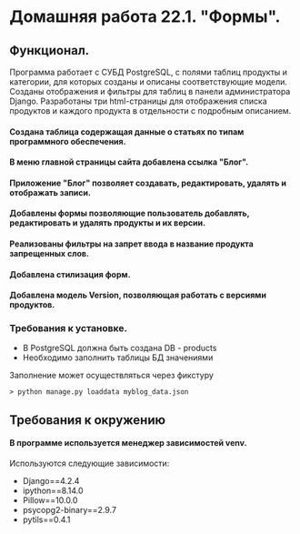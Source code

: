 # Домашняя работа 22.1. "Формы".

## Функционал.
Программа работает с СУБД PostgreSQL, с полями таблиц продукты и категории,
для которых созданы и описаны соответствующие модели. Созданы отображения 
и фильтры для таблиц в панели администратора Django. 
Разработаны три html-страницы для отображения списка продуктов и каждого продукта
в отдельности с подробным описанием.

#### Создана таблица содержащая данные о статьях по типам программного обеспечения.
#### В меню главной страницы сайта добавлена ссылка "Блог".
#### Приложение "Блог" позволяет создавать, редактировать, удалять и отображать записи.
#### Добавлены формы позволяющие пользователь добавлять, редактировать и удалять продукты и их версии.
#### Реализованы фильтры на запрет ввода в название продукта запрещенных слов.
#### Добавлена стилизация форм.
#### Добавлена модель Version, позволяющая работать с версиями продуктов.

### Требования к установке.
- В PostgreSQL должна быть создана DB - products
- Необходимо заполнить таблицы БД значениями

Заполнение может осуществляться через фикстуру
```
> python manage.py loaddata myblog_data.json
```


## Требования к окружению

#### В программе используется менеджер зависимостей venv.
Используются следующие зависимости:

- Django==4.2.4
- ipython==8.14.0
- Pillow==10.0.0
- psycopg2-binary==2.9.7
- pytils==0.4.1